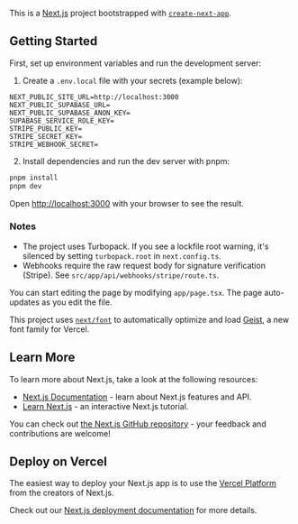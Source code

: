 This is a [Next.js](https://nextjs.org) project bootstrapped with [`create-next-app`](https://nextjs.org/docs/app/api-reference/cli/create-next-app).

## Getting Started

First, set up environment variables and run the development server:

1. Create a `.env.local` file with your secrets (example below):

```
NEXT_PUBLIC_SITE_URL=http://localhost:3000
NEXT_PUBLIC_SUPABASE_URL=
NEXT_PUBLIC_SUPABASE_ANON_KEY=
SUPABASE_SERVICE_ROLE_KEY=
STRIPE_PUBLIC_KEY=
STRIPE_SECRET_KEY=
STRIPE_WEBHOOK_SECRET=
```

2. Install dependencies and run the dev server with pnpm:

```bash
pnpm install
pnpm dev
```

Open [http://localhost:3000](http://localhost:3000) with your browser to see the result.

### Notes
- The project uses Turbopack. If you see a lockfile root warning, it's silenced by setting `turbopack.root` in `next.config.ts`.
- Webhooks require the raw request body for signature verification (Stripe). See `src/app/api/webhooks/stripe/route.ts`.

You can start editing the page by modifying `app/page.tsx`. The page auto-updates as you edit the file.

This project uses [`next/font`](https://nextjs.org/docs/app/building-your-application/optimizing/fonts) to automatically optimize and load [Geist](https://vercel.com/font), a new font family for Vercel.

## Learn More

To learn more about Next.js, take a look at the following resources:

- [Next.js Documentation](https://nextjs.org/docs) - learn about Next.js features and API.
- [Learn Next.js](https://nextjs.org/learn) - an interactive Next.js tutorial.

You can check out [the Next.js GitHub repository](https://github.com/vercel/next.js) - your feedback and contributions are welcome!

## Deploy on Vercel

The easiest way to deploy your Next.js app is to use the [Vercel Platform](https://vercel.com/new?utm_medium=default-template&filter=next.js&utm_source=create-next-app&utm_campaign=create-next-app-readme) from the creators of Next.js.

Check out our [Next.js deployment documentation](https://nextjs.org/docs/app/building-your-application/deploying) for more details.
